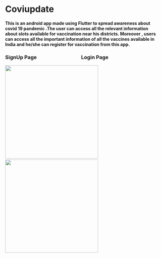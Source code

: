 # Coviupdate

#### This is an android app made using Flutter to spread awareness about covid 19 pandemic .The user can access all the relevant information about slots available for vaccination near his districts. Moreover , users can access all the important information of all the vaccines available in India and he/she can register for vaccination from this app.

### SignUp Page &nbsp; &nbsp; &nbsp; &nbsp; &nbsp; &nbsp; &nbsp; &nbsp; &nbsp; &nbsp; &nbsp; &nbsp; &nbsp; &nbsp; &nbsp; &nbsp; &nbsp; &nbsp;   Login Page 

<img src="https://user-images.githubusercontent.com/81025973/148761295-de145d9c-a123-4a00-aa2a-7a8b2d7eb653.jpeg" width=300 heigth=200>  &nbsp; &nbsp; &nbsp;
<img src="https://user-images.githubusercontent.com/81025973/148762934-e8106035-f3e9-4a8d-aba4-8b1cc9860856.jpeg" width=300 heigth=200>
